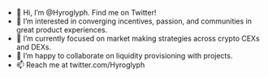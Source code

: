 - 👋 Hi, I’m @Hyroglyph. Find me on Twitter!
- 👀 I’m interested in converging incentives, passion, and communities in great product experiences.
- 🌱 I’m currently focused on market making strategies across crypto CEXs and DEXs.
- 💞️ I’m happy to collaborate on liquidity provisioning with projects.
- 📫 Reach me at twitter.com/Hyroglyph

<!---
0xhyroglyph/0xhyroglyph is a ✨ special ✨ repository because its `README.md` (this file) appears on your GitHub profile.
You can click the Preview link to take a look at your changes.
--->
